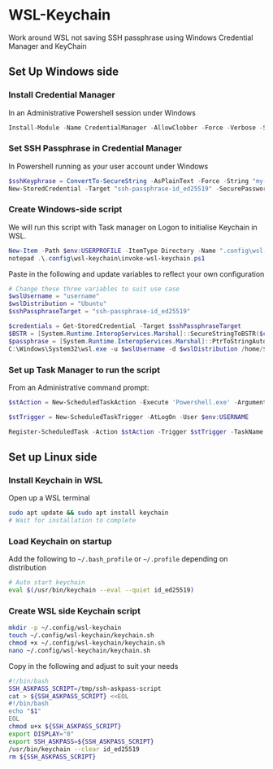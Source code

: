 # WSL-Keychain
Work around WSL not saving SSH passphrase using Windows Credential Manager and KeyChain

## Set Up Windows side

### Install Credential Manager

In an Administrative Powershell session under Windows

```powershell
Install-Module -Name CredentialManager -AllowClobber -Force -Verbose -Scope AllUsers
```

### Set SSH Passphrase in Credential Manager

In Powershell running as your user account under Windows

```powershell
$sshKeyphrase = ConvertTo-SecureString -AsPlainText -Force -String "my-secret-key"
New-StoredCredential -Target "ssh-passphrase-id_ed25519" -SecurePassword $sshKeyphrase
```

### Create Windows-side script

We will run this script with Task manager on Logon to initialise Keychain in WSL.

```powershell
New-Item -Path $env:USERPROFILE -ItemType Directory -Name ".config\wsl-keychain"
notepad .\.config\wsl-keychain\invoke-wsl-keychain.ps1
```

Paste in the following and update variables to reflect your own configuration

```powershell
# Change these three variables to suit use case
$wslUsername = "username"
$wslDistribution = "Ubuntu"
$sshPassphraseTarget = "ssh-passphrase-id_ed25519" 

$credentials = Get-StoredCredential -Target $sshPassphraseTarget
$BSTR = [System.Runtime.InteropServices.Marshal]::SecureStringToBSTR($credentials.Password)
$passphrase = [System.Runtime.InteropServices.Marshal]::PtrToStringAuto($BSTR)
C:\Windows\System32\wsl.exe -u $wslUsername -d $wslDistribution /home/$wslUsername/.config/wsl-keychain/keychain.sh $passphrase
```

### Set up Task Manager to run the script

From an Administrative command prompt:

```powershell
$stAction = New-ScheduledTaskAction -Execute 'Powershell.exe' -Argument '-WindowStyle Hidden -file C:\Users\Aiden\.config\wsl-keychain\invoke-wsl-keychain.ps1'

$stTrigger = New-ScheduledTaskTrigger -AtLogOn -User $env:USERNAME

Register-ScheduledTask -Action $stAction -Trigger $stTrigger -TaskName "WSL-Keychain" -Description "Pass SSH Passphrase from Credential Manager in to WSL Keychain"
```

## Set up Linux side

### Install Keychain in WSL

Open up a WSL terminal 

```bash
sudo apt update && sudo apt install keychain
# Wait for installation to complete
```

### Load Keychain on startup

Add the following to `~/.bash_profile` or `~/.profile` depending on distribution

```bash
# Auto start keychain
eval $(/usr/bin/keychain --eval --quiet id_ed25519)
```

### Create WSL side Keychain script

```bash
mkdir -p ~/.config/wsl-keychain
touch ~/.config/wsl-keychain/keychain.sh
chmod +x ~/.config/wsl-keychain/keychain.sh
nano ~/.config/wsl-keychain/keychain.sh
```

Copy in the following and adjust to suit your needs

```bash
#!/bin/bash
SSH_ASKPASS_SCRIPT=/tmp/ssh-askpass-script
cat > ${SSH_ASKPASS_SCRIPT} <<EOL
#!/bin/bash
echo "$1"
EOL
chmod u+x ${SSH_ASKPASS_SCRIPT}
export DISPLAY="0"
export SSH_ASKPASS=${SSH_ASKPASS_SCRIPT}
/usr/bin/keychain --clear id_ed25519
rm ${SSH_ASKPASS_SCRIPT}
```

